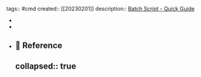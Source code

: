 tags:: #cmd
created:: [[20230201]]
description:: [Batch Script - Quick Guide](https://www.tutorialspoint.com/batch_script/batch_script_quick_guide.htm)

-
-
- ## 📃 Reference
  collapsed:: true
  -